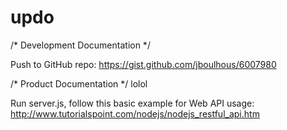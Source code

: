 # updo

/* Development Documentation */

Push to GitHub repo:
https://gist.github.com/jboulhous/6007980

/* Product Documentation */
lolol

Run server.js, follow this basic example for Web API usage:
http://www.tutorialspoint.com/nodejs/nodejs_restful_api.htm